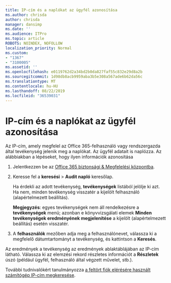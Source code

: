 ```yaml
---
title: IP-cím és a naplókat az ügyfél azonosítása
ms.author: chrisda
author: chrisda
manager: dansimp
ms.date: ''
ms.audience: ITPro
ms.topic: article
ROBOTS: NOINDEX, NOFOLLOW
localization_priority: Normal
ms.custom:
- "1367"
- "3100005"
ms.assetid: ''
ms.openlocfilehash: e0119762d2a34bd2b0da827faf55c832e29d8a2b
ms.sourcegitcommit: 1d98db8acb9959aba3b5e308a567ade6b62da56c
ms.translationtype: MT
ms.contentlocale: hu-HU
ms.lasthandoff: 08/22/2019
ms.locfileid: "36539031"
---
```

# <a name="identify-ip-address-and-client-in-audit-logs"></a>IP-cím és a naplókat az ügyfél azonosítása

Az IP-cím, amely megfelel az Office 365-felhasználó vagy rendszergazda által tevékenység jelenik meg a naplókat. Az ügyfél adatait is naplózza. Az alábbiakban a lépéseket, hogy ilyen információk azonosítása

1. Jelentkezzen be az [Office 365 biztonsági & Megfelelési központba](https://protection.office.com/).

2. Keresse fel a **keresési** > **Audit napló** keresőlap.

   Ha érdekli az adott tevékenység, **tevékenységek** listából jelölje ki azt. Ha nem, minden tevékenység visszatér a kijelölt felhasználó (alapértelmezett beállítás).

   **Megjegyzés**: egyes tevékenységek nem áll rendelkezésre a **tevékenységek** menü; azonban e könyvvizsgálati elemek **Minden tevékenységek eredményének megjelenítése** a kijelölt (alapértelmezett beállítás) esetén visszatér.

3. A **felhasználók** mezőben adja meg a felhasználónevet, válassza ki a megfelelő dátumtartományt a tevékenység, és kattintson a **Keresés**.

Az eredmények a tevékenység az eredmények ablaktáblájában az IP-cím látható. Válassza ki az elemzési rekord részletes információt a **Részletek** úszó (például ügyfél, felhasználó által végzett művelet, stb.).

További tudnivalókért tanulmányozza [a feltört fiók elérésére használt számítógép IP-cím megkeresése](https://docs.microsoft.com/office365/securitycompliance/auditing-troubleshooting-scenarios#finding-the-ip-address-of-the-computer-used-to-access-a-compromised-account).
